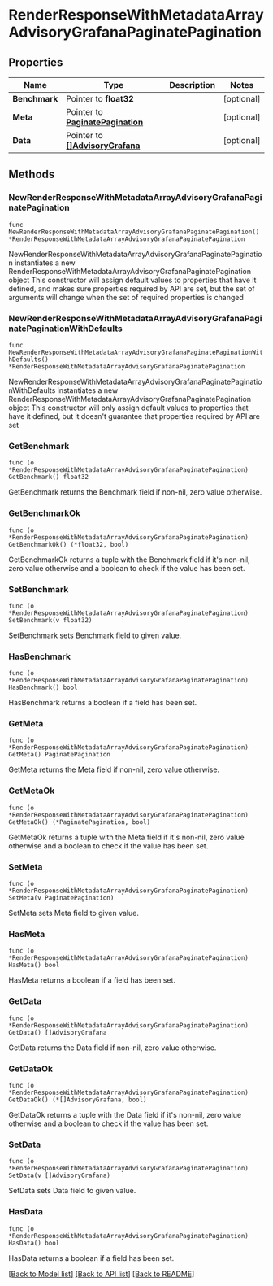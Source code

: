 # RenderResponseWithMetadataArrayAdvisoryGrafanaPaginatePagination

## Properties

Name | Type | Description | Notes
------------ | ------------- | ------------- | -------------
**Benchmark** | Pointer to **float32** |  | [optional] 
**Meta** | Pointer to [**PaginatePagination**](PaginatePagination.md) |  | [optional] 
**Data** | Pointer to [**[]AdvisoryGrafana**](AdvisoryGrafana.md) |  | [optional] 

## Methods

### NewRenderResponseWithMetadataArrayAdvisoryGrafanaPaginatePagination

`func NewRenderResponseWithMetadataArrayAdvisoryGrafanaPaginatePagination() *RenderResponseWithMetadataArrayAdvisoryGrafanaPaginatePagination`

NewRenderResponseWithMetadataArrayAdvisoryGrafanaPaginatePagination instantiates a new RenderResponseWithMetadataArrayAdvisoryGrafanaPaginatePagination object
This constructor will assign default values to properties that have it defined,
and makes sure properties required by API are set, but the set of arguments
will change when the set of required properties is changed

### NewRenderResponseWithMetadataArrayAdvisoryGrafanaPaginatePaginationWithDefaults

`func NewRenderResponseWithMetadataArrayAdvisoryGrafanaPaginatePaginationWithDefaults() *RenderResponseWithMetadataArrayAdvisoryGrafanaPaginatePagination`

NewRenderResponseWithMetadataArrayAdvisoryGrafanaPaginatePaginationWithDefaults instantiates a new RenderResponseWithMetadataArrayAdvisoryGrafanaPaginatePagination object
This constructor will only assign default values to properties that have it defined,
but it doesn't guarantee that properties required by API are set

### GetBenchmark

`func (o *RenderResponseWithMetadataArrayAdvisoryGrafanaPaginatePagination) GetBenchmark() float32`

GetBenchmark returns the Benchmark field if non-nil, zero value otherwise.

### GetBenchmarkOk

`func (o *RenderResponseWithMetadataArrayAdvisoryGrafanaPaginatePagination) GetBenchmarkOk() (*float32, bool)`

GetBenchmarkOk returns a tuple with the Benchmark field if it's non-nil, zero value otherwise
and a boolean to check if the value has been set.

### SetBenchmark

`func (o *RenderResponseWithMetadataArrayAdvisoryGrafanaPaginatePagination) SetBenchmark(v float32)`

SetBenchmark sets Benchmark field to given value.

### HasBenchmark

`func (o *RenderResponseWithMetadataArrayAdvisoryGrafanaPaginatePagination) HasBenchmark() bool`

HasBenchmark returns a boolean if a field has been set.

### GetMeta

`func (o *RenderResponseWithMetadataArrayAdvisoryGrafanaPaginatePagination) GetMeta() PaginatePagination`

GetMeta returns the Meta field if non-nil, zero value otherwise.

### GetMetaOk

`func (o *RenderResponseWithMetadataArrayAdvisoryGrafanaPaginatePagination) GetMetaOk() (*PaginatePagination, bool)`

GetMetaOk returns a tuple with the Meta field if it's non-nil, zero value otherwise
and a boolean to check if the value has been set.

### SetMeta

`func (o *RenderResponseWithMetadataArrayAdvisoryGrafanaPaginatePagination) SetMeta(v PaginatePagination)`

SetMeta sets Meta field to given value.

### HasMeta

`func (o *RenderResponseWithMetadataArrayAdvisoryGrafanaPaginatePagination) HasMeta() bool`

HasMeta returns a boolean if a field has been set.

### GetData

`func (o *RenderResponseWithMetadataArrayAdvisoryGrafanaPaginatePagination) GetData() []AdvisoryGrafana`

GetData returns the Data field if non-nil, zero value otherwise.

### GetDataOk

`func (o *RenderResponseWithMetadataArrayAdvisoryGrafanaPaginatePagination) GetDataOk() (*[]AdvisoryGrafana, bool)`

GetDataOk returns a tuple with the Data field if it's non-nil, zero value otherwise
and a boolean to check if the value has been set.

### SetData

`func (o *RenderResponseWithMetadataArrayAdvisoryGrafanaPaginatePagination) SetData(v []AdvisoryGrafana)`

SetData sets Data field to given value.

### HasData

`func (o *RenderResponseWithMetadataArrayAdvisoryGrafanaPaginatePagination) HasData() bool`

HasData returns a boolean if a field has been set.


[[Back to Model list]](../README.md#documentation-for-models) [[Back to API list]](../README.md#documentation-for-api-endpoints) [[Back to README]](../README.md)



